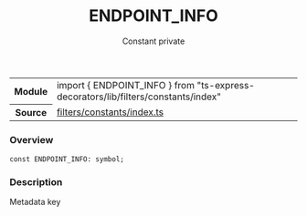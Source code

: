 <header class="symbol-info-header">    <h1 id="endpoint_info">ENDPOINT_INFO</h1>    <label class="symbol-info-type-label const">Constant</label>    <label class="api-type-label private">private</label>  </header>
<section class="symbol-info">      <table class="is-full-width">        <tbody>        <tr>          <th>Module</th>          <td>            <div class="lang-typescript">                <span class="token keyword">import</span> { ENDPOINT_INFO }                 <span class="token keyword">from</span>                 <span class="token string">"ts-express-decorators/lib/filters/constants/index"</span>                            </div>          </td>        </tr>        <tr>          <th>Source</th>          <td>            <a href="https://romakita.github.io/ts-express-decorators/#//blob/v2.17.1/src/filters/constants/index.ts#L0-L0">                filters/constants/index.ts            </a>        </td>        </tr>                </tbody>      </table>    </section>

### Overview

<pre><code class="typescript-lang"><span class="token keyword">const</span> ENDPOINT_INFO<span class="token punctuation">:</span> symbol<span class="token punctuation">;</span></code></pre>

### Description

Metadata key
